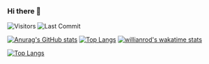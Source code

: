 ### Hi there 👋
<img alt="Visitors" src="https://komarev.com/ghpvc/?username=jkr86&style=flat&labelColor=black&logo=github&label=PROFILE+VIEWS&color=29bf12"/>

<img alt="Last Commit" src="https://img.shields.io/github/last-commit/jkr86/jkr86?logo=markdown&label=LAST+UPDATE&color=29bf12&style=flat"/>

[![Anurag's GitHub stats](https://github-readme-stats.vercel.app/api?username=jkr86&theme=radical&show_icons=true&count_private=true)](https://github.com/anuraghazra/github-readme-stats)
[![Top Langs](https://github-readme-stats.vercel.app/api/top-langs/?username=aqkhan)](https://github.com/aqkhan/github-readme-stats)
[![willianrod's wakatime stats](https://github-readme-stats.vercel.app/api/wakatime?username=jdr86)](https://github.com/anuraghazra/github-readme-stats)

[![Top Langs](https://github-readme-stats.vercel.app/api/top-langs/?username=jdr86&layout=compact)](https://github.com/anuraghazra/github-readme-stats)
